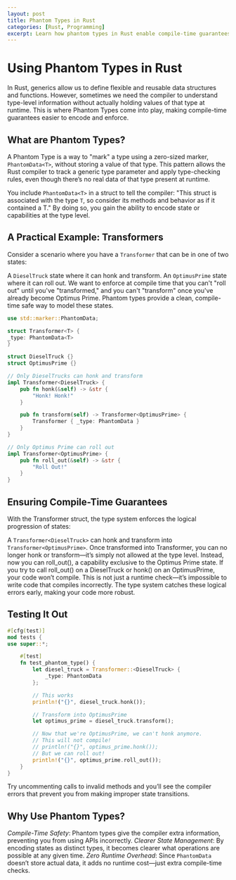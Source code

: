 ```yaml
---
layout: post
title: Phantom Types in Rust
categories: [Rust, Programming]
excerpt: Learn how phantom types in Rust enable compile-time guarantees without runtime overhead. This post explains how to use PhantomData to track type-level information, enforce state transitions, and create safer, more robust APIs.
---
```


# Using Phantom Types in Rust
In Rust, generics allow us to define flexible and reusable data structures and functions. However, sometimes we need the compiler to understand type-level information without actually holding values of that type at runtime. This is where Phantom Types come into play, making compile-time guarantees easier to encode and enforce.

## What are Phantom Types?
A Phantom Type is a way to "mark" a type using a zero-sized marker, `PhantomData<T>`, without storing a value of that type. This pattern allows the Rust compiler to track a generic type parameter and apply type-checking rules, even though there’s no real data of that type present at runtime.

You include `PhantomData<T>` in a struct to tell the compiler: "This struct is associated with the type `T`, so consider its methods and behavior as if it contained a T." By doing so, you gain the ability to encode state or capabilities at the type level.

## A Practical Example: Transformers
Consider a scenario where you have a `Transformer` that can be in one of two states:

A `DieselTruck` state where it can honk and transform.
An `OptimusPrime` state where it can roll out.
We want to enforce at compile time that you can't "roll out" until you've "transformed," and you can't "transform" once you've already become Optimus Prime. Phantom types provide a clean, compile-time safe way to model these states.

```rust
use std::marker::PhantomData;

struct Transformer<T> {
_type: PhantomData<T>
}

struct DieselTruck {}
struct OptimusPrime {}

// Only DieselTrucks can honk and transform
impl Transformer<DieselTruck> {
    pub fn honk(&self) -> &str {
        "Honk! Honk!"
    }

    pub fn transform(self) -> Transformer<OptimusPrime> {
        Transformer { _type: PhantomData }
    }
}

// Only Optimus Prime can roll out
impl Transformer<OptimusPrime> {
    pub fn roll_out(&self) -> &str {
        "Roll Out!"
    }
}
```
## Ensuring Compile-Time Guarantees
With the Transformer struct, the type system enforces the logical progression of states:

A `Transformer<DieselTruck>` can honk and transform into `Transformer<OptimusPrime>`.
Once transformed into Transformer<OptimusPrime>, you can no longer honk or transform—it’s simply not allowed at the type level. Instead, now you can roll_out(), a capability exclusive to the Optimus Prime state.
If you try to call roll_out() on a DieselTruck or honk() on an OptimusPrime, your code won’t compile. This is not just a runtime check—it’s impossible to write code that compiles incorrectly. The type system catches these logical errors early, making your code more robust.

## Testing It Out
```rust
#[cfg(test)]
mod tests {
use super::*;

    #[test]
    fn test_phantom_type() {
        let diesel_truck = Transformer::<DieselTruck> {
            _type: PhantomData
        };

        // This works
        println!("{}", diesel_truck.honk());

        // Transform into OptimusPrime
        let optimus_prime = diesel_truck.transform();

        // Now that we're OptimusPrime, we can't honk anymore.
        // This will not compile!
        // println!("{}", optimus_prime.honk());
        // But we can roll out!
        println!("{}", optimus_prime.roll_out());
    }
}
```
Try uncommenting calls to invalid methods and you’ll see the compiler errors that prevent you from making improper state transitions.

## Why Use Phantom Types?
*Compile-Time Safety*: Phantom types give the compiler extra information, preventing you from using APIs incorrectly.
*Clearer State Management*: By encoding states as distinct types, it becomes clearer what operations are possible at any given time.
*Zero Runtime Overhead*: Since `PhantomData` doesn’t store actual data, it adds no runtime cost—just extra compile-time checks.


